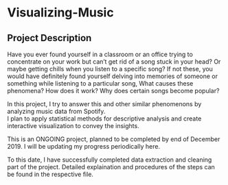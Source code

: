 # Visualizing-Music

## Project Description
Have you ever found yourself in a classroom or an office trying to concentrate on your work but can’t get rid of a song stuck in your head? Or maybe getting chills when you listen to a specific song? If not these, you would have definitely found yourself delving into memories of someone or something while listening to a particular song, What causes these phenomena? How does it work? Why does certain songs become popular?

In this project, I try to answer this and other similar phenomenons by analyzing music data from Spotify.  
I plan to apply statistical methods for descriptive analysis and create interactive visualization to convey the insights.

This is an ONGOING project, planned to be completed by end of December 2019.
I will be updating my progress periodically here.

To this date, I have successfully completed data extraction and cleaning part of the project.
Detailed explaination and procedures of the steps can be found in the respective file.

